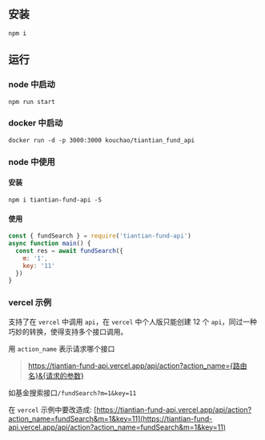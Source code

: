 
## 安装

```
npm i
```

## 运行
### node 中启动
```
npm run start
```

### docker 中启动
```
docker run -d -p 3000:3000 kouchao/tiantian_fund_api
```

### node 中使用
#### 安装
```
npm i tiantian-fund-api -S
```
#### 使用
```javascript
const { fundSearch } = require('tiantian-fund-api')
async function main() {
  const res = await fundSearch({
    m: '1',
    key: '11'
  })
}
```

### vercel 示例
支持了在 `vercel` 中调用 `api`，在 `vercel` 中个人版只能创建 12 个 `api`，同过一种巧妙的转换，使得支持多个接口调用。

用 `action_name` 表示请求哪个接口

> https://tiantian-fund-api.vercel.app/api/action?action_name={路由名}&{请求的参数}

如基金搜索接口`/fundSearch?m=1&key=11`

在 `vercel` 示例中要改造成: [https://tiantian-fund-api.vercel.app/api/action?action_name=fundSearch&m=1&key=11](https://tiantian-fund-api.vercel.app/api/action?action_name=fundSearch&m=1&key=11)
